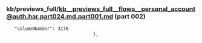### kb/previews_full/kb__previews_full__flows__personal_account@auth.har.part024.md.part001.md (part 002)

```md
   "columnNumber": 3176
                                },
                        
```

```
